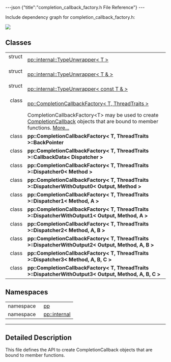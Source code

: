---json {"title":"completion\_callback\_factory.h File Reference"} ---

Include dependency graph for completion\_callback\_factory.h:

![](/docs/native-client/pepper_stable/cpp/completion__callback__factory_8h__incl.png)

Classes
-------

<table><tbody><tr class="odd"><td style="text-align: right;">struct  </td><td><a href="/docs/native-client/pepper_stable/cpp/structpp_1_1internal_1_1_type_unwrapper/" class="el">pp::internal::TypeUnwrapper&lt; T &gt;</a></td></tr><tr class="even"><td style="text-align: right;">struct  </td><td><a href="/docs/native-client/pepper_stable/cpp/structpp_1_1internal_1_1_type_unwrapper_3_01_t_01_6_01_4/" class="el">pp::internal::TypeUnwrapper&lt; T &amp; &gt;</a></td></tr><tr class="odd"><td style="text-align: right;">struct  </td><td><a href="/docs/native-client/pepper_stable/cpp/structpp_1_1internal_1_1_type_unwrapper_3_01const_01_t_01_6_01_4/" class="el">pp::internal::TypeUnwrapper&lt; const T &amp; &gt;</a></td></tr><tr class="even"><td style="text-align: right;">class  </td><td><a href="/docs/native-client/pepper_stable/cpp/classpp_1_1_completion_callback_factory/" class="el">pp::CompletionCallbackFactory&lt; T, ThreadTraits &gt;</a></td></tr><tr class="odd"><td style="text-align: right;"> </td><td>CompletionCallbackFactory&lt;T&gt; may be used to create <a href="/docs/native-client/pepper_stable/cpp/classpp_1_1_completion_callback/" class="el" title="This API enables you to implement and receive callbacks when Pepper operations complete asynchronousl...">CompletionCallback</a> objects that are bound to member functions. <a href="/docs/native-client/pepper_stable/cpp/classpp_1_1_completion_callback_factory#details">More...</a><br />
</td></tr><tr class="even"><td style="text-align: right;">class  </td><td><strong>pp::CompletionCallbackFactory&lt; T, ThreadTraits &gt;::BackPointer</strong></td></tr><tr class="odd"><td style="text-align: right;">class  </td><td><strong>pp::CompletionCallbackFactory&lt; T, ThreadTraits &gt;::CallbackData&lt; Dispatcher &gt;</strong></td></tr><tr class="even"><td style="text-align: right;">class  </td><td><strong>pp::CompletionCallbackFactory&lt; T, ThreadTraits &gt;::Dispatcher0&lt; Method &gt;</strong></td></tr><tr class="odd"><td style="text-align: right;">class  </td><td><strong>pp::CompletionCallbackFactory&lt; T, ThreadTraits &gt;::DispatcherWithOutput0&lt; Output, Method &gt;</strong></td></tr><tr class="even"><td style="text-align: right;">class  </td><td><strong>pp::CompletionCallbackFactory&lt; T, ThreadTraits &gt;::Dispatcher1&lt; Method, A &gt;</strong></td></tr><tr class="odd"><td style="text-align: right;">class  </td><td><strong>pp::CompletionCallbackFactory&lt; T, ThreadTraits &gt;::DispatcherWithOutput1&lt; Output, Method, A &gt;</strong></td></tr><tr class="even"><td style="text-align: right;">class  </td><td><strong>pp::CompletionCallbackFactory&lt; T, ThreadTraits &gt;::Dispatcher2&lt; Method, A, B &gt;</strong></td></tr><tr class="odd"><td style="text-align: right;">class  </td><td><strong>pp::CompletionCallbackFactory&lt; T, ThreadTraits &gt;::DispatcherWithOutput2&lt; Output, Method, A, B &gt;</strong></td></tr><tr class="even"><td style="text-align: right;">class  </td><td><strong>pp::CompletionCallbackFactory&lt; T, ThreadTraits &gt;::Dispatcher3&lt; Method, A, B, C &gt;</strong></td></tr><tr class="odd"><td style="text-align: right;">class  </td><td><strong>pp::CompletionCallbackFactory&lt; T, ThreadTraits &gt;::DispatcherWithOutput3&lt; Output, Method, A, B, C &gt;</strong></td></tr></tbody></table>

Namespaces
----------

<table><tbody><tr class="odd"><td style="text-align: right;">namespace  </td><td><a href="/docs/native-client/pepper_stable/cpp/namespacepp/" class="el">pp</a></td></tr><tr class="even"><td style="text-align: right;">namespace  </td><td><a href="/docs/native-client/pepper_stable/cpp/namespacepp_1_1internal/" class="el">pp::internal</a></td></tr></tbody></table>

------------------------------------------------------------------------

<span id="details" class="anchor" style="margin: 0;"></span>

Detailed Description
--------------------

This file defines the API to create CompletionCallback objects that are bound to member functions.
